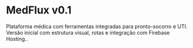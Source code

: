 # MedFlux v0.1

Plataforma médica com ferramentas integradas para pronto-socorro e UTI.  
Versão inicial com estrutura visual, rotas e integração com Firebase Hosting..
